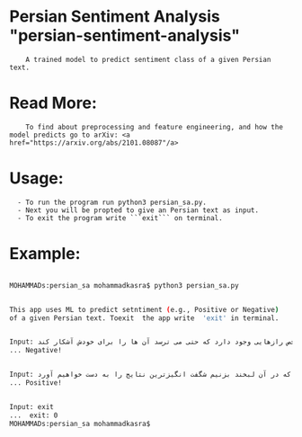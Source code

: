 # Persian Sentiment Analysis "persian-sentiment-analysis"
        A trained model to predict sentiment class of a given Persian text.
# Read More:
        To find about preprocessing and feature engineering, and how the model predicts go to arXiv: <a href="https://arxiv.org/abs/2101.08087"/a>


# Usage:
      - To run the program run python3 persian_sa.py.
      - Next you will be propted to give an Persian text as input.
      - To exit the program write ```exit``` on terminal.
  
# Example: 
  
 ```bash
 
MOHAMMADs:persian_sa mohammadkasra$ python3 persian_sa.py 


This app uses ML to predict setntiment (e.g., Positive or Negative)
of a given Persian text. Toexit  the app write  'exit' in terminal.


Input: زیاد در خاطرات دیگران ورود نکنید، چرا که در خاطرات هر شخص رازهایی وجود دارد که حتی می ترسد آن ها را برای خودش آشکار کند!
... Negative!


Input: زندگی همچون یک آینه است زمانی که در آن لبخند بزنیم شگفت انگیزترین نتایج را به دست خواهیم آورد
... Positive!


Input: exit
...  exit: 0
MOHAMMADs:persian_sa mohammadkasra$ 
        
```
